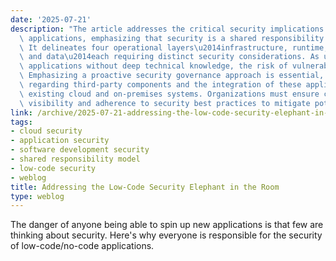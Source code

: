 ```yaml
---
date: '2025-07-21'
description: "The article addresses the critical security implications of low-code/no-code\
  \ applications, emphasizing that security is a shared responsibility among all stakeholders.\
  \ It delineates four operational layers\u2014infrastructure, runtime, application,\
  \ and data\u2014each requiring distinct security considerations. As users can launch\
  \ applications without deep technical knowledge, the risk of vulnerabilities increases.\
  \ Emphasizing a proactive security governance approach is essential, especially\
  \ regarding third-party components and the integration of these applications with\
  \ existing cloud and on-premises systems. Organizations must ensure comprehensive\
  \ visibility and adherence to security best practices to mitigate potential risks."
link: /archive/2025-07-21-addressing-the-low-code-security-elephant-in-the-room
tags:
- cloud security
- application security
- software development security
- shared responsibility model
- low-code security
- weblog
title: Addressing the Low-Code Security Elephant in the Room
type: weblog
---
```


The danger of anyone being able to spin up new applications is that few are thinking about security. Here's why everyone is responsible for the security of low-code/no-code applications.

